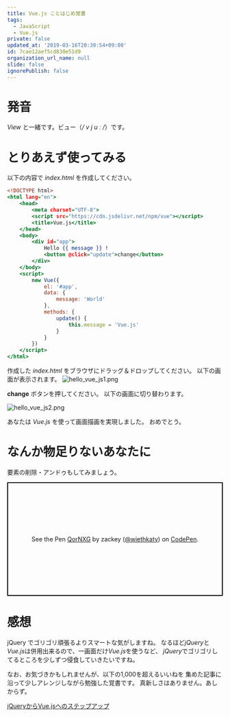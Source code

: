```yaml
---
title: Vue.js ことはじめ覚書
tags:
  - JavaScript
  - Vue.js
private: false
updated_at: '2019-03-16T20:30:54+09:00'
id: 7cae12aef5cd830e51d9
organization_url_name: null
slide: false
ignorePublish: false
---
```

# 発音
*View* と一緒です。ビュー（*/ v j u ː /*）です。

# とりあえず使ってみる

以下の内容で *index.html* を作成してください。

```html:index.html
<!DOCTYPE html>
<html lang="en">
    <head>
        <meta charset="UTF-8">
        <script src="https://cdn.jsdelivr.net/npm/vue"></script>
        <title>Vue.js</title>
    </head>
    <body>
        <div id="app">
            Hello {{ message }} !
            <button @click="update">change</button>
        </div>
    </body>
    <script>
        new Vue({
            el: '#app',
            data: {
                message: 'World'
            },
            methods: {
                update() {
                    this.message = 'Vue.js'
                }
            }
        })
    </script>
</html>
```

作成した *index.html* をブラウザにドラッグ＆ドロップしてください。
以下の画面が表示されます。
![hello_vue_js1.png](https://qiita-image-store.s3.amazonaws.com/0/236789/1111f2a2-f01d-6c28-6449-928215dada3d.png)


**change** ボタンを押してください。
以下の画面に切り替わります。

![hello_vue_js2.png](https://qiita-image-store.s3.amazonaws.com/0/236789/085e3a4d-c283-bd84-a57a-66da2f810b4e.png)

あなたは *Vue.js* を使って画面描画を実現しました。
おめでとう。

# なんか物足りないあなたに

要素の削除・アンドゥもしてみましょう。

<p class="codepen" data-height="265" data-theme-id="0" data-default-tab="js,result" data-user="wiethkaty" data-slug-hash="QorNXG" style="height: 265px; box-sizing: border-box; display: flex; align-items: center; justify-content: center; border: 2px solid black; margin: 1em 0; padding: 1em;" data-pen-title="QorNXG">
  <span>See the Pen <a href="https://codepen.io/wiethkaty/pen/QorNXG/">
  QorNXG</a> by zackey (<a href="https://codepen.io/wiethkaty">@wiethkaty</a>)
  on <a href="https://codepen.io">CodePen</a>.</span>
</p>
<script async src="https://static.codepen.io/assets/embed/ei.js"></script>

# 感想

jQuery でゴリゴリ頑張るよりスマートな気がしますね。
なるほど*jQuery*と*Vue.js*は併用出来るので、一画面だけ*Vue.js*を使うなど、
*jQuery*でゴリゴリしてるところを少しずつ侵食していきたいですね。

なお、お気づきかもしれませんが、以下の1,000を超えるいいねを
集めた記事に沿って少しアレンジしながら勉強した覚書です。
真新しさはありません。あしからず。

[jQueryからVue.jsへのステップアップ](https://qiita.com/mio3io/items/e7b2596d06b8005e8e6f)
